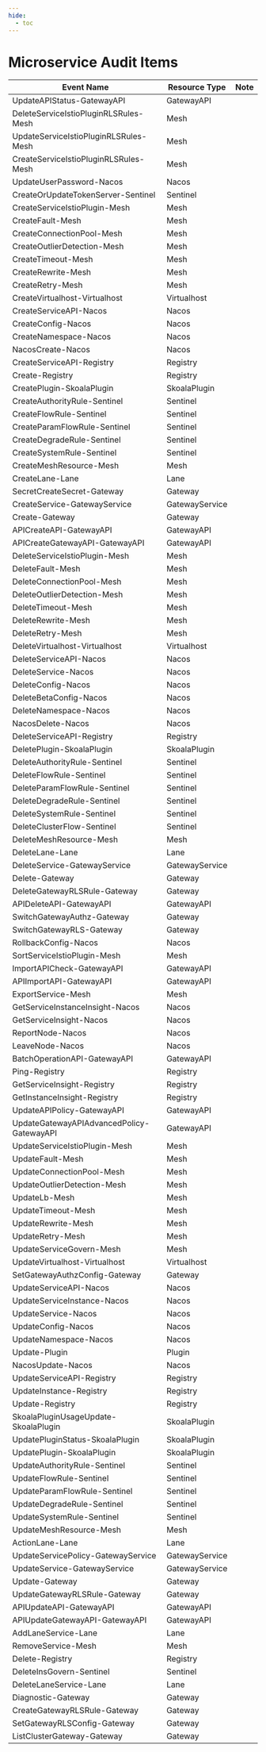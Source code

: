 ```yaml
---
hide:
  - toc
---
```


# Microservice Audit Items

| Event Name | Resource Type | Note |
| --- | --- | --- |
| UpdateAPIStatus-GatewayAPI | GatewayAPI | |
| DeleteServiceIstioPluginRLSRules-Mesh | Mesh | |
| UpdateServiceIstioPluginRLSRules-Mesh | Mesh | |
| CreateServiceIstioPluginRLSRules-Mesh | Mesh | |
| UpdateUserPassword-Nacos | Nacos | |
| CreateOrUpdateTokenServer-Sentinel | Sentinel | |
| CreateServiceIstioPlugin-Mesh | Mesh | |
| CreateFault-Mesh | Mesh | |
| CreateConnectionPool-Mesh | Mesh | |
| CreateOutlierDetection-Mesh | Mesh | |
| CreateTimeout-Mesh | Mesh | |
| CreateRewrite-Mesh | Mesh | |
| CreateRetry-Mesh | Mesh | |
| CreateVirtualhost-Virtualhost | Virtualhost | |
| CreateServiceAPI-Nacos | Nacos | |
| CreateConfig-Nacos | Nacos | |
| CreateNamespace-Nacos | Nacos | |
| NacosCreate-Nacos | Nacos | |
| CreateServiceAPI-Registry | Registry | |
| Create-Registry | Registry | |
| CreatePlugin-SkoalaPlugin | SkoalaPlugin | |
| CreateAuthorityRule-Sentinel | Sentinel | |
| CreateFlowRule-Sentinel | Sentinel | |
| CreateParamFlowRule-Sentinel | Sentinel | |
| CreateDegradeRule-Sentinel | Sentinel | |
| CreateSystemRule-Sentinel | Sentinel | |
| CreateMeshResource-Mesh | Mesh | |
| CreateLane-Lane | Lane | |
| SecretCreateSecret-Gateway | Gateway | |
| CreateService-GatewayService | GatewayService | |
| Create-Gateway | Gateway | |
| APICreateAPI-GatewayAPI | GatewayAPI | |
| APICreateGatewayAPI-GatewayAPI | GatewayAPI | |
| DeleteServiceIstioPlugin-Mesh | Mesh | |
| DeleteFault-Mesh | Mesh | |
| DeleteConnectionPool-Mesh | Mesh | |
| DeleteOutlierDetection-Mesh | Mesh | |
| DeleteTimeout-Mesh | Mesh | |
| DeleteRewrite-Mesh | Mesh | |
| DeleteRetry-Mesh | Mesh | |
| DeleteVirtualhost-Virtualhost | Virtualhost | |
| DeleteServiceAPI-Nacos | Nacos | |
| DeleteService-Nacos | Nacos | |
| DeleteConfig-Nacos | Nacos | |
| DeleteBetaConfig-Nacos | Nacos | |
| DeleteNamespace-Nacos | Nacos | |
| NacosDelete-Nacos | Nacos | |
| DeleteServiceAPI-Registry | Registry | |
| DeletePlugin-SkoalaPlugin | SkoalaPlugin | |
| DeleteAuthorityRule-Sentinel | Sentinel | |
| DeleteFlowRule-Sentinel | Sentinel | |
| DeleteParamFlowRule-Sentinel | Sentinel | |
| DeleteDegradeRule-Sentinel | Sentinel | |
| DeleteSystemRule-Sentinel | Sentinel | |
| DeleteClusterFlow-Sentinel | Sentinel | |
| DeleteMeshResource-Mesh | Mesh | |
| DeleteLane-Lane | Lane | |
| DeleteService-GatewayService | GatewayService | |
| Delete-Gateway | Gateway | |
| DeleteGatewayRLSRule-Gateway | Gateway | |
| APIDeleteAPI-GatewayAPI | GatewayAPI | |
| SwitchGatewayAuthz-Gateway | Gateway | |
| SwitchGatewayRLS-Gateway | Gateway | |
| RollbackConfig-Nacos | Nacos | |
| SortServiceIstioPlugin-Mesh | Mesh | |
| ImportAPICheck-GatewayAPI | GatewayAPI | |
| APIImportAPI-GatewayAPI | GatewayAPI | |
| ExportService-Mesh | Mesh | |
| GetServiceInstanceInsight-Nacos | Nacos | |
| GetServiceInsight-Nacos | Nacos | |
| ReportNode-Nacos | Nacos | |
| LeaveNode-Nacos | Nacos | |
| BatchOperationAPI-GatewayAPI | GatewayAPI | |
| Ping-Registry | Registry | |
| GetServiceInsight-Registry | Registry | |
| GetInstanceInsight-Registry | Registry | |
| UpdateAPIPolicy-GatewayAPI | GatewayAPI | |
| UpdateGatewayAPIAdvancedPolicy-GatewayAPI | GatewayAPI | |
| UpdateServiceIstioPlugin-Mesh | Mesh | |
| UpdateFault-Mesh | Mesh | |
| UpdateConnectionPool-Mesh | Mesh | |
| UpdateOutlierDetection-Mesh | Mesh | |
| UpdateLb-Mesh | Mesh | |
| UpdateTimeout-Mesh | Mesh | |
| UpdateRewrite-Mesh | Mesh | |
| UpdateRetry-Mesh | Mesh | |
| UpdateServiceGovern-Mesh | Mesh | |
| UpdateVirtualhost-Virtualhost | Virtualhost | |
| SetGatewayAuthzConfig-Gateway | Gateway | |
| UpdateServiceAPI-Nacos | Nacos | |
| UpdateServiceInstance-Nacos | Nacos | |
| UpdateService-Nacos | Nacos | |
| UpdateConfig-Nacos | Nacos | |
| UpdateNamespace-Nacos | Nacos | |
| Update-Plugin | Plugin | |
| NacosUpdate-Nacos | Nacos | |
| UpdateServiceAPI-Registry | Registry | |
| UpdateInstance-Registry | Registry | |
| Update-Registry | Registry | |
| SkoalaPluginUsageUpdate-SkoalaPlugin | SkoalaPlugin | |
| UpdatePluginStatus-SkoalaPlugin | SkoalaPlugin | |
| UpdatePlugin-SkoalaPlugin | SkoalaPlugin | |
| UpdateAuthorityRule-Sentinel | Sentinel | |
| UpdateFlowRule-Sentinel | Sentinel | |
| UpdateParamFlowRule-Sentinel | Sentinel | |
| UpdateDegradeRule-Sentinel | Sentinel | |
| UpdateSystemRule-Sentinel | Sentinel | |
| UpdateMeshResource-Mesh | Mesh | |
| ActionLane-Lane | Lane | |
| UpdateServicePolicy-GatewayService | GatewayService | |
| UpdateService-GatewayService | GatewayService | |
| Update-Gateway | Gateway | |
| UpdateGatewayRLSRule-Gateway | Gateway | |
| APIUpdateAPI-GatewayAPI | GatewayAPI | |
| APIUpdateGatewayAPI-GatewayAPI | GatewayAPI | |
| AddLaneService-Lane | Lane | |
| RemoveService-Mesh | Mesh | |
| Delete-Registry | Registry | |
| DeleteInsGovern-Sentinel | Sentinel | |
| DeleteLaneService-Lane | Lane | |
| Diagnostic-Gateway | Gateway | |
| CreateGatewayRLSRule-Gateway | Gateway | |
| SetGatewayRLSConfig-Gateway | Gateway | |
| ListClusterGateway-Gateway | Gateway | |
